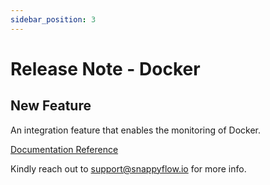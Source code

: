 ```yaml
---
sidebar_position: 3 
---
```

# Release Note - Docker 

## New Feature

An integration feature that enables the monitoring of Docker.

[Documentation Reference](/sf-selfhosted-turbo/Integrations/plugin/docker_monitoring)

Kindly reach out to [support@snappyflow.io](mailto:support@snappyflow.io) for more info.

